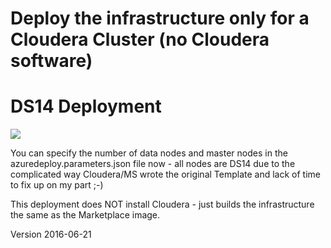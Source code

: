 # Deploy the infrastructure only for a Cloudera Cluster (no Cloudera software)

# DS14 Deployment

<a href="https://portal.azure.com/#create/Microsoft.Template/uri/https%3A%2F%2Fraw.githubusercontent.com%2Fstevebelton%2Ffluffy-lamp%2Fmaster%2Fazuredeploy.json" target="_blank">
    <img src="http://azuredeploy.net/deploybutton.png" />
</a>

You can specify the number of data nodes and master nodes in the azuredeploy.parameters.json file now - all nodes are DS14 due to the complicated way Cloudera/MS wrote the original Template and lack of time to fix up on my part ;-)

This deployment does NOT install Cloudera - just builds the infrastructure the same as the Marketplace image.

Version 2016-06-21
